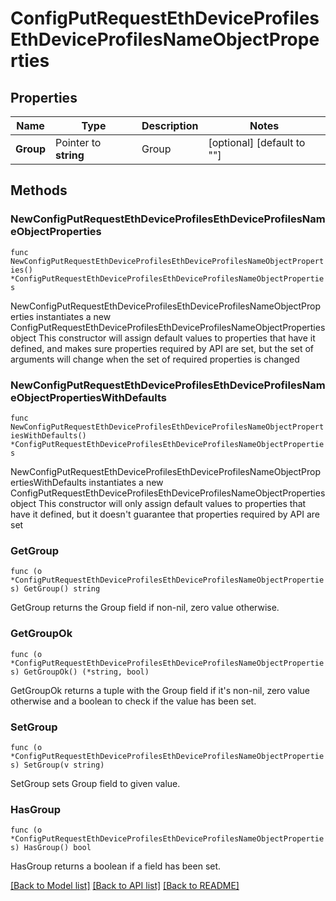 # ConfigPutRequestEthDeviceProfilesEthDeviceProfilesNameObjectProperties

## Properties

Name | Type | Description | Notes
------------ | ------------- | ------------- | -------------
**Group** | Pointer to **string** | Group | [optional] [default to ""]

## Methods

### NewConfigPutRequestEthDeviceProfilesEthDeviceProfilesNameObjectProperties

`func NewConfigPutRequestEthDeviceProfilesEthDeviceProfilesNameObjectProperties() *ConfigPutRequestEthDeviceProfilesEthDeviceProfilesNameObjectProperties`

NewConfigPutRequestEthDeviceProfilesEthDeviceProfilesNameObjectProperties instantiates a new ConfigPutRequestEthDeviceProfilesEthDeviceProfilesNameObjectProperties object
This constructor will assign default values to properties that have it defined,
and makes sure properties required by API are set, but the set of arguments
will change when the set of required properties is changed

### NewConfigPutRequestEthDeviceProfilesEthDeviceProfilesNameObjectPropertiesWithDefaults

`func NewConfigPutRequestEthDeviceProfilesEthDeviceProfilesNameObjectPropertiesWithDefaults() *ConfigPutRequestEthDeviceProfilesEthDeviceProfilesNameObjectProperties`

NewConfigPutRequestEthDeviceProfilesEthDeviceProfilesNameObjectPropertiesWithDefaults instantiates a new ConfigPutRequestEthDeviceProfilesEthDeviceProfilesNameObjectProperties object
This constructor will only assign default values to properties that have it defined,
but it doesn't guarantee that properties required by API are set

### GetGroup

`func (o *ConfigPutRequestEthDeviceProfilesEthDeviceProfilesNameObjectProperties) GetGroup() string`

GetGroup returns the Group field if non-nil, zero value otherwise.

### GetGroupOk

`func (o *ConfigPutRequestEthDeviceProfilesEthDeviceProfilesNameObjectProperties) GetGroupOk() (*string, bool)`

GetGroupOk returns a tuple with the Group field if it's non-nil, zero value otherwise
and a boolean to check if the value has been set.

### SetGroup

`func (o *ConfigPutRequestEthDeviceProfilesEthDeviceProfilesNameObjectProperties) SetGroup(v string)`

SetGroup sets Group field to given value.

### HasGroup

`func (o *ConfigPutRequestEthDeviceProfilesEthDeviceProfilesNameObjectProperties) HasGroup() bool`

HasGroup returns a boolean if a field has been set.


[[Back to Model list]](../README.md#documentation-for-models) [[Back to API list]](../README.md#documentation-for-api-endpoints) [[Back to README]](../README.md)


